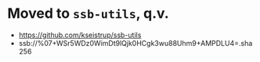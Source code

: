 # Moved to `ssb-utils`, q.v.

* https://github.com/kseistrup/ssb-utils
* ssb://%07+WSr5WDz0WimDt9lQjk0HCgk3wu88Uhm9+AMPDLU4=.sha256
